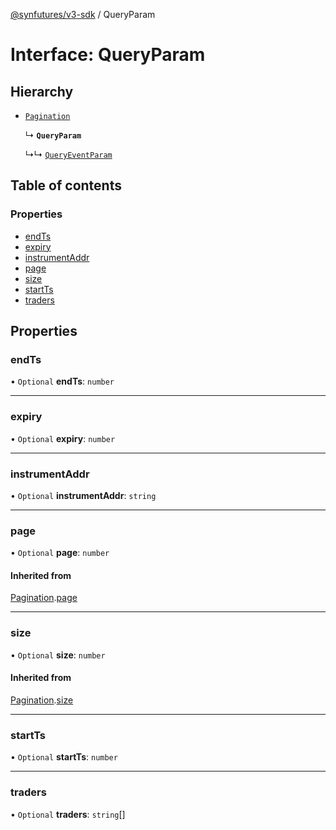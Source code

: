 [@synfutures/v3-sdk](../README.md) / QueryParam

# Interface: QueryParam

## Hierarchy

- [`Pagination`](Pagination.md)

  ↳ **`QueryParam`**

  ↳↳ [`QueryEventParam`](QueryEventParam.md)

## Table of contents

### Properties

- [endTs](QueryParam.md#endts)
- [expiry](QueryParam.md#expiry)
- [instrumentAddr](QueryParam.md#instrumentaddr)
- [page](QueryParam.md#page)
- [size](QueryParam.md#size)
- [startTs](QueryParam.md#startts)
- [traders](QueryParam.md#traders)

## Properties

### endTs

• `Optional` **endTs**: `number`

___

### expiry

• `Optional` **expiry**: `number`

___

### instrumentAddr

• `Optional` **instrumentAddr**: `string`

___

### page

• `Optional` **page**: `number`

#### Inherited from

[Pagination](Pagination.md).[page](Pagination.md#page)

___

### size

• `Optional` **size**: `number`

#### Inherited from

[Pagination](Pagination.md).[size](Pagination.md#size)

___

### startTs

• `Optional` **startTs**: `number`

___

### traders

• `Optional` **traders**: `string`[]
